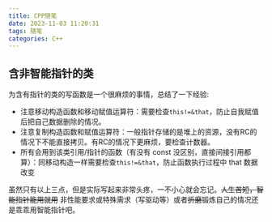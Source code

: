 ```yaml
---
title: CPP随笔
date: 2023-11-03 11:20:31
tags: 随笔
categories: C++
---
```


## 含非智能指针的类

为含有指针的类的写函数是一个很麻烦的事情，总结了一下经验:
- 注意移动构造函数和移动赋值运算符：需要检查`this!=&that`，防止自我赋值后把自己数据删除的情况。
- 注意复制构造函数和赋值运算符：一般指针存储的是堆上的资源，没有RC的情况下不能直接拷贝。有RC的情况下更麻烦，要检查计数器。
- 所有会用到该类引用/指针的函数（有没有 const 没区别，直接间接引用都算）：同移动构造一样需要检查`this!=&that`，防止函数执行过程中 that 数据改变

虽然只有以上三点，但是实际写起来非常头疼，一不小心就会忘记。~~人生苦短，智能指针能用就用~~ 非性能要求或特殊需求（写驱动等）或者~~折磨~~锻炼自己的情况还是乖乖用智能指针吧。
